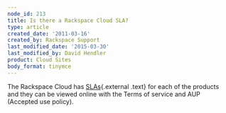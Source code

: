 ```yaml
---
node_id: 213
title: Is there a Rackspace Cloud SLA?
type: article
created_date: '2011-03-16'
created_by: Rackspace Support
last_modified_date: '2015-03-30'
last_modified_by: David Hendler
product: Cloud Sites
body_format: tinymce
---
```


The Rackspace Cloud has
[SLAs](http://www.rackspace.com/information/legal/cloud/sla "http://www.rackspacecloud.com/legal"){.external
.text} for each of the products and they can be viewed online with the
Terms of service and AUP (Accepted use policy).

